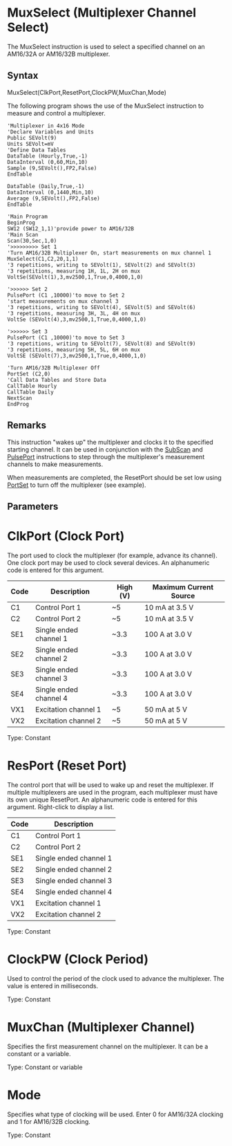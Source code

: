 # MuxSelect (Multiplexer Channel Select)

The MuxSelect instruction is used to select a specified channel on an AM16/32A or AM16/32B multiplexer.

## Syntax

MuxSelect(ClkPort,ResetPort,ClockPW,MuxChan,Mode)

The following program shows the use of the MuxSelect instruction to measure and control a multiplexer.

```
'Multiplexer in 4x16 Mode
'Declare Variables and Units
Public SEVolt(9)
Units SEVolt=mV
'Define Data Tables
DataTable (Hourly,True,-1)
DataInterval (0,60,Min,10)
Sample (9,SEVolt(),FP2,False)
EndTable

DataTable (Daily,True,-1)
DataInterval (0,1440,Min,10)
Average (9,SEVolt(),FP2,False)
EndTable

'Main Program
BeginProg
SW12 (SW12_1,1)'provide power to AM16/32B
'Main Scan
Scan(30,Sec,1,0)
'>>>>>>>>> Set 1
'Turn AM16/32B Multiplexer On, start measurements on mux channel 1
MuxSelect(C1,C2,20,1,1)
'3 repetitions, writing to SEVolt(1), SEVolt(2) and SEVolt(3)
'3 repetitions, measuring 1H, 1L, 2H on mux
VoltSe(SEVolt(1),3,mv2500,1,True,0,4000,1,0)

'>>>>>> Set 2
PulsePort (C1 ,10000)'to move to Set 2
'start measurements on mux channel 3
'3 repetitions, writing to SEVolt(4), SEVolt(5) and SEVolt(6)
'3 repetitions, measuring 3H, 3L, 4H on mux
VoltSe (SEVolt(4),3,mv2500,1,True,0,4000,1,0)

'>>>>>> Set 3
PulsePort (C1 ,10000)'to move to Set 3
'3 repetitions, writing to SEVolt(7), SEVolt(8) and SEVolt(9)
'3 repetitions, measuring 5H, 5L, 6H on mux
VoltSE (SEVolt(7),3,mv2500,1,True,0,4000,1,0)

'Turn AM16/32B Multiplexer Off
PortSet (C2,0)
'Call Data Tables and Store Data
CallTable Hourly
CallTable Daily
NextScan
EndProg
```

## Remarks

This instruction "wakes up" the multiplexer and clocks it to the specified starting channel. It can be used in conjunction with the [SubScan](subscannextsubscan.md) and [PulsePort](pulseport.md) instructions to step through the multiplexer's measurement channels to make measurements.

When measurements are completed, the ResetPort should be set low using [PortSet](portset.md) to turn off the multiplexer (see example).

## Parameters

# ClkPort (Clock Port)

The port used to clock the multiplexer (for example, advance its channel). One clock port may be used to clock several devices. An alphanumeric code is entered for this argument.

| Code | Description            | High (V) | Maximum Current Source |
| ---- | ---------------------- | -------- | ---------------------- |
| C1   | Control Port 1         | ~5       | 10 mA at 3.5 V         |
| C2   | Control Port 2         | ~5       | 10 mA at 3.5 V         |
| SE1  | Single ended channel 1 | ~3.3     | 100 A at 3.0 V         |
| SE2  | Single ended channel 2 | ~3.3     | 100 A at 3.0 V         |
| SE3  | Single ended channel 3 | ~3.3     | 100 A at 3.0 V         |
| SE4  | Single ended channel 4 | ~3.3     | 100 A at 3.0 V         |
| VX1  | Excitation channel 1   | ~5       | 50 mA at 5 V           |
| VX2  | Excitation channel 2   | ~5       | 50 mA at 5 V           |

Type: Constant

# ResPort (Reset Port)

The control port that will be used to wake up and reset the multiplexer. If multiple multiplexers are used in the program, each multiplexer must have its own unique ResetPort. An alphanumeric code is entered for this argument. Right-click to display a list.

| Code | Description            |
| ---- | ---------------------- |
| C1   | Control Port 1         |
| C2   | Control Port 2         |
| SE1  | Single ended channel 1 |
| SE2  | Single ended channel 2 |
| SE3  | Single ended channel 3 |
| SE4  | Single ended channel 4 |
| VX1  | Excitation channel 1   |
| VX2  | Excitation channel 2   |

Type: Constant

# ClockPW (Clock Period)

Used to control the period of the clock used to advance the multiplexer. The value is entered in milliseconds.

Type: Constant

# MuxChan (Multiplexer Channel)

Specifies the first measurement channel on the multiplexer. It can be a constant or a variable.

Type: Constant or variable

# Mode

Specifies what type of clocking will be used. Enter 0 for AM16/32A clocking and 1 for AM16/32B clocking.

Type: Constant
